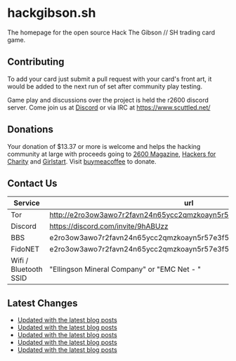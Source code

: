 # hackgibson.sh
The homepage for the open source Hack The Gibson // SH trading card game.


## Contributing

To add your card just submit a pull request with your card's front art, it would be added to the next run of set after community play testing.

Game play and discussions over the project is held the r2600 discord server. Come join us at [Discord](https://discord.com/invite/9hABUzz) or via IRC at https://www.scuttled.net/


## Donations

Your donation of $13.37 or more is welcome and helps the hacking community at large with proceeds going to [2600 Magazine](https://2600.com/), [Hackers for Charity](https://hackersforcharity.org) and [Girlstart](https://girlstart.org).  Visit [buymeacoffee](https://www.buymeacoffee.com/hackgibson.sh) to donate.


## Contact Us

Service | url
-|-
Tor | http://e2ro3ow3awo7r2favn24n65ycc2qmzkoayn5r57e3f56nvjwdcgg32ad.onion
Discord | https://discord.com/invite/9hABUzz
BBS | e2ro3ow3awo7r2favn24n65ycc2qmzkoayn5r57e3f56nvjwdcgg32ad.onion:23
FidoNET | e2ro3ow3awo7r2favn24n65ycc2qmzkoayn5r57e3f56nvjwdcgg32ad.onion:24554
Wifi / Bluetooth SSID | "Ellingson Mineral Company" or "EMC Net - <fidonet address>"

## Latest Changes
<!-- BLOG-POST-LIST:START -->
- [Updated with the latest blog posts](https://github.com/DFW2600/hackgibson.sh/commit/eee8a6844a2067eab78916e45a2aa4dcdd7e9c43)
- [Updated with the latest blog posts](https://github.com/DFW2600/hackgibson.sh/commit/2acf4e0aedadb8f2330a17fa3aa155f490503ce0)
- [Updated with the latest blog posts](https://github.com/DFW2600/hackgibson.sh/commit/f1448c1769444c04767ccc63b0fc503c01ff1212)
- [Updated with the latest blog posts](https://github.com/DFW2600/hackgibson.sh/commit/9cf0a922d8832babe66b6b4a46c312cd50c9fd8f)
- [Updated with the latest blog posts](https://github.com/DFW2600/hackgibson.sh/commit/bafaad93eba84aa205cb389fa1ca6ece63b3aa87)
<!-- BLOG-POST-LIST:END -->
